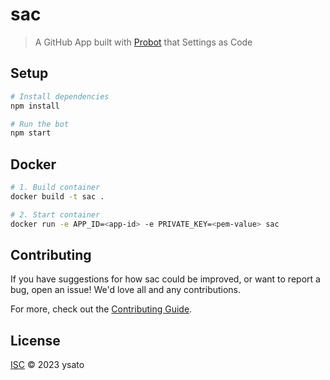 # sac

> A GitHub App built with [Probot](https://github.com/probot/probot) that Settings as Code

## Setup

```sh
# Install dependencies
npm install

# Run the bot
npm start
```

## Docker

```sh
# 1. Build container
docker build -t sac .

# 2. Start container
docker run -e APP_ID=<app-id> -e PRIVATE_KEY=<pem-value> sac
```

## Contributing

If you have suggestions for how sac could be improved, or want to report a bug, open an issue! We'd love all and any contributions.

For more, check out the [Contributing Guide](CONTRIBUTING.md).

## License

[ISC](LICENSE) © 2023 ysato
